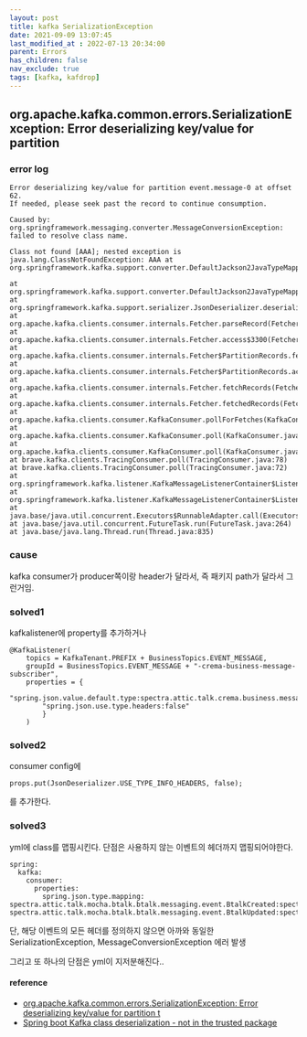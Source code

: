 ```yaml
---
layout: post
title: kafka SerializationException
date: 2021-09-09 13:07:45
last_modified_at : 2022-07-13 20:34:00
parent: Errors
has_children: false
nav_exclude: true
tags: [kafka, kafdrop]
---
```


## org.apache.kafka.common.errors.SerializationException: Error deserializing key/value for partition

### error log

```
Error deserializing key/value for partition event.message-0 at offset 62. 
If needed, please seek past the record to continue consumption.

Caused by: org.springframework.messaging.converter.MessageConversionException: failed to resolve class name. 

Class not found [AAA]; nested exception is java.lang.ClassNotFoundException: AAA at org.springframework.kafka.support.converter.DefaultJackson2JavaTypeMapper.getClassIdType(DefaultJackson2JavaTypeMapper.java:138) 

at org.springframework.kafka.support.converter.DefaultJackson2JavaTypeMapper.toJavaType(DefaultJackson2JavaTypeMapper.java:99) 
at org.springframework.kafka.support.serializer.JsonDeserializer.deserialize(JsonDeserializer.java:342) 
at org.apache.kafka.clients.consumer.internals.Fetcher.parseRecord(Fetcher.java:1041) 
at org.apache.kafka.clients.consumer.internals.Fetcher.access$3300(Fetcher.java:110) 
at org.apache.kafka.clients.consumer.internals.Fetcher$PartitionRecords.fetchRecords(Fetcher.java:1223) 
at org.apache.kafka.clients.consumer.internals.Fetcher$PartitionRecords.access$1400(Fetcher.java:1072) 
at org.apache.kafka.clients.consumer.internals.Fetcher.fetchRecords(Fetcher.java:562) 
at org.apache.kafka.clients.consumer.internals.Fetcher.fetchedRecords(Fetcher.java:523) 
at org.apache.kafka.clients.consumer.KafkaConsumer.pollForFetches(KafkaConsumer.java:1230) 
at org.apache.kafka.clients.consumer.KafkaConsumer.poll(KafkaConsumer.java:1187) 
at org.apache.kafka.clients.consumer.KafkaConsumer.poll(KafkaConsumer.java:1115) 
at brave.kafka.clients.TracingConsumer.poll(TracingConsumer.java:78) 
at brave.kafka.clients.TracingConsumer.poll(TracingConsumer.java:72) 
at org.springframework.kafka.listener.KafkaMessageListenerContainer$ListenerConsumer.pollAndInvoke(KafkaMessageListenerContainer.java:743) 
at org.springframework.kafka.listener.KafkaMessageListenerContainer$ListenerConsumer.run(KafkaMessageListenerContainer.java:700) 
at java.base/java.util.concurrent.Executors$RunnableAdapter.call(Executors.java:515) 
at java.base/java.util.concurrent.FutureTask.run(FutureTask.java:264) 
at java.base/java.lang.Thread.run(Thread.java:835)
```

### cause

kafka consumer가 producer쪽이랑 header가 달라서, 즉 패키지 path가 달라서 그런거임.

### solved1
kafkalistener에 property를 추가하거나 
```
@KafkaListener(    
    topics = KafkaTenant.PREFIX + BusinessTopics.EVENT_MESSAGE,    
    groupId = BusinessTopics.EVENT_MESSAGE + "-crema-business-message-subscriber",    
    properties = {        
        "spring.json.value.default.type:spectra.attic.talk.crema.business.message.send.messaging.event.MessageCreated",        
        "spring.json.use.type.headers:false"   
        }
    )

```

### solved2
consumer config에 
```
props.put(JsonDeserializer.USE_TYPE_INFO_HEADERS, false);
```
를 추가한다.

### solved3
yml에 class를 맵핑시킨다. 단점은 사용하지 않는 이벤트의 헤더까지 맵핑되어야한다.

```
spring:
  kafka:
    consumer:
      properties:
        spring.json.type.mapping: spectra.attic.talk.mocha.btalk.btalk.messaging.event.BtalkCreated:spectra.attic.talk.crema.business.btalk.message.send.messaging.event.TicketCreated,
spectra.attic.talk.mocha.btalk.btalk.messaging.event.BtalkUpdated:spectra.attic.talk.crema.business.btalk.message.send.messaging.event.TicketUpdated

```

단, 해당 이벤트의 모든 헤더를 정의하지 않으면 아까와 동일한 SerializationException, MessageConversionException 에러 발생

그리고 또 하나의 단점은 yml이 지저분해진다..


#### reference

- [org.apache.kafka.common.errors.SerializationException: Error deserializing key/value for partition t](http://blog.naver.com/PostView.nhn?blogId=simpolor&logNo=221757494878&parentCategoryNo=&categoryNo=218&viewDate=&isShowPopularPosts=false&from=postView)
- [Spring boot Kafka class deserialization - not in the trusted package](https://stackoverflow.com/questions/55477941/spring-boot-kafka-class-deserialization-not-in-the-trusted-package)